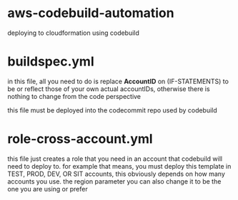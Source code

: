 # aws-codebuild-automation
deploying to cloudformation using codebuild


# buildspec.yml

in this file, all you need to do is replace **AccountID** on (IF-STATEMENTS) to be or reflect those of your own actual accountIDs, otherwise there is nothing to change from the code perspective

this file must be deployed into the codecommit repo used by codebuild

# role-cross-account.yml

this file just creates a role that you need in an account that codebuild will need to deploy to. for example that means, you must deploy this template in TEST, PROD, DEV, OR SIT accounts, this obviously depends on how many accounts you use.
the region parameter you can also change it to be the one you are using or prefer

